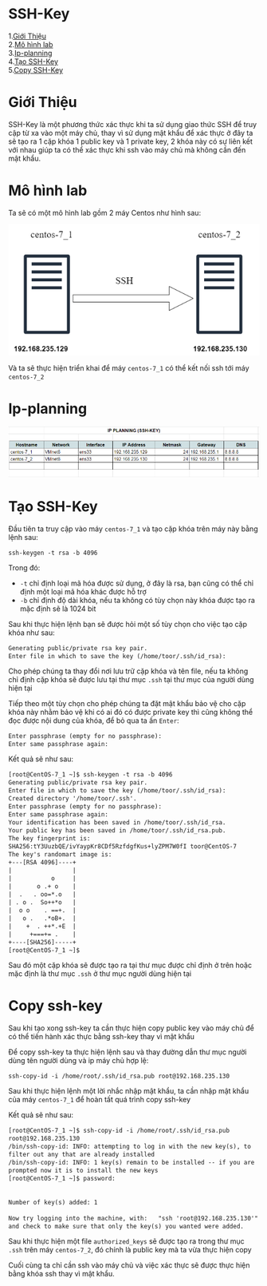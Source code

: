 # SSH-Key

1.[Giới Thiệu](#gioithieu)  
2.[Mô hình lab](#mohinhlab)  
3.[Ip-planning](#ip-planning)  
4.[Tạo SSH-Key](#create-sshkey)  
5.[Copy SSH-Key](#copy-sshkey)  


<a name="gioithieu"></a>
# Giới Thiệu
SSH-Key là một phương thức xác thực khi ta sử dụng giao thức SSH để truy cập từ xa vào một máy chủ, thay vì sử dụng mật khẩu để xác thực ở đây ta sẽ tạo ra 1 cặp khóa 1 public key và 1 private key, 2 khóa này có sự liên kết với nhau giúp ta có thể xác thực khi ssh vào máy chủ mà không cần đến mật khẩu. 



<a name="mohinhlab"></a>
# Mô hình lab

Ta sẽ có một mô hình lab gồm 2 máy Centos như hình sau:


<img src="https://github.com/Vy5blkk/Linux/blob/master/Images/SSH-KEY.png">


Và ta sẽ thực hiện triển khai để máy `centos-7_1` có thể kết nối ssh tới máy `centos-7_2`



<a name="ip-planning"></a>
# Ip-planning
<img src="https://github.com/Vy5blkk/Linux/blob/master/Images/ip-planning.png">

<a name="create-sshkey"></a>
# Tạo SSH-Key
Đầu tiên ta truy cập vào máy `centos-7_1` và tạo cặp khóa trên máy này bằng lệnh sau:
```
ssh-keygen -t rsa -b 4096
```
Trong đó:  
- `-t` chỉ định loại mã hóa được sử dụng, ở đây là rsa, bạn cũng có thể chỉ định một loại mã hóa khác được hỗ trợ  
- `-b` chỉ định độ dài khóa, nếu ta không có tùy chọn này khóa được tạo ra mặc định sẽ là 1024 bit


Sau khi thực hiện lệnh bạn sẽ được hỏi một số tùy chọn cho việc tạo cặp khóa như sau:
```
Generating public/private rsa key pair.
Enter file in which to save the key (/home/toor/.ssh/id_rsa):
```
Cho phép chúng ta thay đổi nơi lưu trữ cặp khóa và tên file, nếu ta không chỉ định cặp khóa sẽ được lưu tại thư mục `.ssh` tại thư mục của người dùng hiện tại


Tiếp theo một tùy chọn cho phép chúng ta đặt mật khẩu bảo vệ cho cặp khóa này nhằm bảo vệ khi có ai đó có được private key thì cũng không thể đọc được nội dung của khóa, để bỏ qua ta ấn `Enter`:

```
Enter passphrase (empty for no passphrase):
Enter same passphrase again:
```

Kết quả sẽ như sau:
```
[root@CentOS-7_1 ~]$ ssh-keygen -t rsa -b 4096
Generating public/private rsa key pair.
Enter file in which to save the key (/home/toor/.ssh/id_rsa):
Created directory '/home/toor/.ssh'.
Enter passphrase (empty for no passphrase):
Enter same passphrase again:
Your identification has been saved in /home/toor/.ssh/id_rsa.
Your public key has been saved in /home/toor/.ssh/id_rsa.pub.
The key fingerprint is:
SHA256:tY3UuzbQE/ivYaypKr8CDf5RzfdgfKus+lyZPM7W0fI toor@CentOS-7
The key's randomart image is:
+---[RSA 4096]----+
|                 |
|           o     |
|       o .+ o    |
|  .   . oo=*.o   |
| . o .  So++*o   |
|  o o    . ==+.  |
|   o .   .*oB+.  |
|    +  . ++*.+E  |
|     +===+= .    |
+----[SHA256]-----+
[root@CentOS-7_1 ~]$
```

Sau đó một cặp khóa sẽ được tạo ra tại thư mục được chỉ định ở trên hoặc mặc định là thư mục `.ssh` ở thư mục người dùng hiện tại

<!-- ### Windows
Đối với windows ta có thể tạo ssh-key bằng một số phần mềm như Putty, MobaXterm hoặc có thể cài git và sử dụng git-bash -->

<a name="ssh-copy-id"></a>
# Copy ssh-key
Sau khi tạo xong ssh-key ta cần thực hiện copy public key vào máy chủ để có thể tiến hành xác thực bằng ssh-key thay vì mật khẩu

Để copy ssh-key ta thực hiện lệnh sau và thay đường dẫn thư mục người dùng tên người dùng và ip máy chủ hợp lệ:

```
ssh-copy-id -i /home/root/.ssh/id_rsa.pub root@192.168.235.130
```

Sau khi thực hiện lệnh một lời nhắc nhập mật khẩu, ta cần nhập mật khẩu của máy `centos-7_1` để hoàn tất quá trình copy ssh-key

Kết quả sẽ như sau:
```
[root@CentOS-7_1 ~]$ ssh-copy-id -i /home/root/.ssh/id_rsa.pub root@192.168.235.130
/bin/ssh-copy-id: INFO: attempting to log in with the new key(s), to filter out any that are already installed
/bin/ssh-copy-id: INFO: 1 key(s) remain to be installed -- if you are prompted now it is to install the new keys
[root@CentOS-7_1 ~]$ password:


Number of key(s) added: 1

Now try logging into the machine, with:   "ssh 'root@192.168.235.130'"
and check to make sure that only the key(s) you wanted were added.
```

Sau khi thực hiện một file `authorized_keys` sẽ được tạo ra trong thư mục `.ssh` trên máy `centos-7_2`, đó chính là public key mà ta vừa thực hiện copy

Cuối cùng ta chỉ cần ssh vào máy chủ và việc xác thực sẽ được thực hiện bằng khóa ssh thay vì mật khẩu.